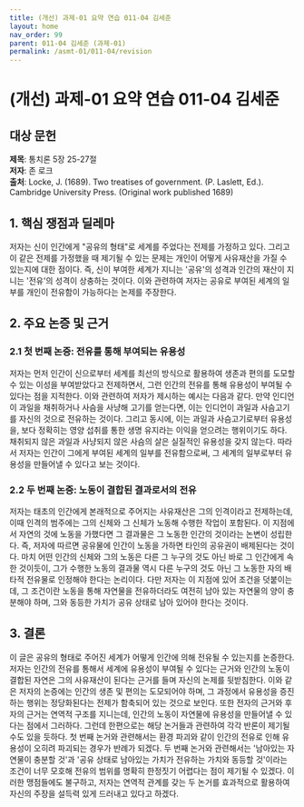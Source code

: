 ```yaml
---
title: (개선) 과제-01 요약 연습 011-04 김세준
layout: home
nav_order: 99
parent: 011-04 김세준 (과제-01)
permalink: /asmt-01/011-04/revision
---
```


# (개선) 과제-01 요약 연습 011-04 김세준 


## 대상 문헌
**제목**: 통치론 5장 25-27절  
**저자**: 존 로크  
**출처**: Locke, J. (1689). Two treatises of government. (P. Laslett, Ed.). Cambridge University Press. (Original work published 1689)  

## 1. 핵심 쟁점과 딜레마  
저자는 신이 인간에게 "공유의 형태"로 세계를 주었다는 전제를 가정하고 있다. 그리고 이 같은 전제를 가정했을 때 제기될 수 있는 문제는 개인이 어떻게 사유재산을 가질 수 있는지에 대한 점이다. 즉, 신이 부여한 세계가 지니는 '공유'의 성격과 인간의 재산이 지니는 '전유'의 성격이 상충하는 것이다. 이와 관련하여 저자는 공유로 부여된 세계의 일부를 개인이 전유함이 가능하다는 논제를 주장한다.  

## 2. 주요 논증 및 근거  

### 2.1 첫 번째 논증: 전유를 통해 부여되는 유용성  
저자는 먼저 인간이 신으로부터 세계를 최선의 방식으로 활용하여 생존과 편의를 도모할 수 있는 이성을 부여받았다고 전제하면서, 그런 인간의 전유를 통해 유용성이 부여될 수 있다는 점을 지적한다. 이와 관련하여 저자가 제시하는 예시는 다음과 같다. 만약 인디언이 과일을 채취하거나 사슴을 사냥해 고기를 얻는다면, 이는 인디언이 과일과 사슴고기를 자신의 것으로 전유하는 것이다. 그리고 동시에, 이는 과일과 사슴고기로부터 유용성을, 보다 정확히는 영양 섭취를 통한 생명 유지라는 이익을 얻으려는 행위이기도 하다. 채취되지 않은 과일과 사냥되지 않은 사슴의 살은 실질적인 유용성을 갖지 않는다. 따라서 저자는 인간이 그에게 부여된 세계의 일부를 전유함으로써, 그 세계의 일부로부터 유용성을 만들어낼 수 있다고 보는 것이다.  

### 2.2 두 번째 논증: 노동이 결합된 결과로서의 전유  
저자는 태초의 인간에게 본래적으로 주어지는 사유재산은 그의 인격이라고 전제하는데, 이때 인격의 범주에는 그의 신체와 그 신체가 노동해 수행한 작업이 포함된다. 이 지점에서 자연의 것에 노동을 가했다면 그 결과물은 그 노동한 인간의 것이라는 논변이 성립한다. 즉, 저자에 따르면 공유물에 인간이 노동을 가하면 타인의 공유권이 배제된다는 것이다. 마치 어떤 인간의 신체와 그의 노동은 다른 그 누구의 것도 아닌 바로 그 인간에게 속한 것이듯이, 그가 수행한 노동의 결과물 역시 다른 누구의 것도 아닌 그 노동한 자의 배타적 전유물로 인정해야 한다는 논리이다. 다만 저자는 이 지점에 있어 조건을 덧붙이는데, 그 조건이란 노동을 통해 자연물을 전유하더라도 여전히 남아 있는 자연물의 양이 충분해야 하며, 그와 동등한 가치가 공유 상태로 남아 있어야 한다는 것이다.

## 3. 결론  
이 글은 공유의 형태로 주어진 세계가 어떻게 인간에 의해 전유될 수 있는지를 논증한다. 저자는 인간의 전유를 통해서 세계에 유용성이 부여될 수 있다는 근거와 인간의 노동이 결합된 자연은 그의 사유재산이 된다는 근거를 들며 자신의 논제를 뒷받침한다. 이와 같은 저자의 논증에는 인간의 생존 및 편의는 도모되어야 하며, 그 과정에서 유용성을 증진하는 행위는 정당화된다는 전제가 함축되어 있는 것으로 보인다. 또한 전자의 근거와 후자의 근거는 연역적 구조를 지니는데, 인간의 노동이 자연물에 유용성을 만들어낼 수 있다는 점에서 그러하다. 그런데 한편으로는 해당 논거들과 관련하여 각각 반론이 제기될 수도 있을 듯하다. 첫 번째 논거와 관련해서는 환경 파괴와 같이 인간의 전유로 인해 유용성이 오히려 파괴되는 경우가 반례가 되겠다. 두 번째 논거와 관련해서는 '남아있는 자연물이 충분할 것'과 '공유 상태로 남아있는 가치가 전유하는 가치와 동등할 것'이라는 조건이 너무 모호해 전유의 범위를 명확히 한정짓기 어렵다는 점이 제기될 수 있겠다. 이러한 맹점들에도 불구하고, 저자는 연역적 관계를 갖는 두 논거를 효과적으로 활용하여 자신의 주장을 설득력 있게 드러내고 있다고 하겠다.
